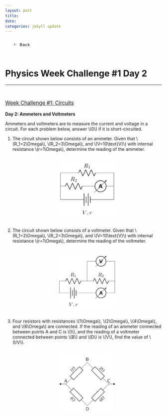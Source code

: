 ```yaml
---
layout: post
title:  
date:   
categories: jekyll update
---
```


<style>
    button {
        display: flex;
        height: 3em;
        width: 100px;
        align-items: center;
        justify-content: center;
        background-color: #eeeeee4b;
        border-radius: 3px;
        letter-spacing: 1px;
        transition: all 0.2s linear;
        cursor: pointer;
        border: none;
        background: #fff;
    }

        button > svg {
            margin-right: 5px;
            margin-left: 5px;
            font-size: 20px;
            transition: all 0.4s ease-in;
        }

        button:hover > svg {
            font-size: 1.2em;
            transform: translateX(-5px);
        }

        button:hover {
            box-shadow: 9px 9px 33px #d1d1d1, -9px -9px 33px #ffffff;
            transform: translateY(-2px);
        }
</style>

<style>
a:link, a:visited{
  color: black;
  text-decoration: none;
}
a:hover {
  color: orange;
  text-decoration: none;
}
a:active {
    color: red !important;
}
</style>

<script id="MathJax-script" async src="https://cdn.jsdelivr.net/npm/mathjax@3/es5/tex-mml-chtml.js"></script>
<link rel="stylesheet" type="text/css" href="https://tikzjax.com/v1/fonts.css">
<script src="https://tikzjax.com/v1/tikzjax.js"></script>
<script src="//i.upmath.me/latex.js"></script>

<a href="/main_pages/Handouts.html" style="color:black;text-decoration:none">
<button>
    <svg height="16" width="16" xmlns="http://www.w3.org/2000/svg" version="1.1" viewBox="0 0 1024 1024"><path d="M874.690416 495.52477c0 11.2973-9.168824 20.466124-20.466124 20.466124l-604.773963 0 188.083679 188.083679c7.992021 7.992021 7.992021 20.947078 0 28.939099-4.001127 3.990894-9.240455 5.996574-14.46955 5.996574-5.239328 0-10.478655-1.995447-14.479783-5.996574l-223.00912-223.00912c-3.837398-3.837398-5.996574-9.046027-5.996574-14.46955 0-5.433756 2.159176-10.632151 5.996574-14.46955l223.019353-223.029586c7.992021-7.992021 20.957311-7.992021 28.949332 0 7.992021 8.002254 7.992021 20.957311 0 28.949332l-188.073446 188.073446 604.753497 0C865.521592 475.058646 874.690416 484.217237 874.690416 495.52477z"></path></svg>
    <span>Back</span>
</button>
</a>

<br />
<head>
    <h1>
        Physics Week Challenge #1 Day 2
    </h1>
</head>

<hr />

<br />
<p style="text-decoration:underline;font-size:larger">
    Week Challenge #1: Circuits
</p>

<b>Day 2: Ammeters and Voltmeters</b>
<p>
        Ammeters and voltmeters are to measure the current and voltage in a circuit. For each problem below, answer \(0\) if it is short-circuited.
</p>
<ol>
    <li>
            The circuit shown below consists of an ammeter. Given that \(R_1=2\Omega\), \(R_2=3\Omega\), and \(V=10\text{V}\) with internal resistance \(r=1\Omega\), determine the reading of the ammeter.
    </li>
    <br />
        <p align="center">
            <img class="center" src="/main_pages/PWC/W1D21.png" width="180px" alt="W1D21">
        </p>
    <br />
    <li>
            The circuit shown below consists of a voltmeter. Given that \(R_1=2\Omega\), \(R_2=3\Omega\), and \(V=10\text{V}\) with internal resistance \(r=1\Omega\), determine the reading of the voltmeter.
    </li>
    <br />
        <p align="center">
            <img class="center" src="/main_pages/PWC/W1D22.png" width="180px" alt="W1D22" >
        </p>
    <br />
    <li>
            Four resistors with resistances \(1\Omega\), \(2\Omega\), \(4\Omega\), and \(6\Omega\) are connected. If the reading of an ammeter connected between points A and C is \(I\), and the reading of a voltmeter connected between points \(B\) and \(D\) is \(V\), find the value of \(I/V\).
    </li>
    <br>
        <p align="center">
            <img class="center" src="/main_pages/PWC/W1D23.png" width="180px" alt="W1D23">
        </p>
</ol>


